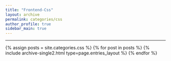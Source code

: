 ```yaml
---
title: "Frontend-Css"
layout: archive
permalink: categories/css
author_profile: true
sidebar_main: true
---
```


<!-- 공백이 포함되어 있는 카테고리 이름의 경우 site.categories['a b c'] 이런식으로! -->

***

{% assign posts = site.categories.css %}
{% for post in posts %} {% include archive-single2.html type=page.entries_layout %} {% endfor %}